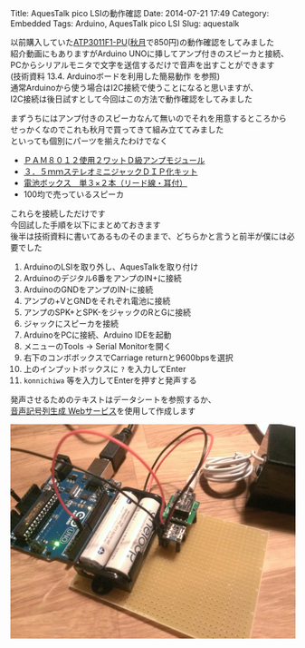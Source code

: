 Title: AquesTalk pico LSIの動作確認
Date: 2014-07-21 17:49
Category: Embedded
Tags: Arduino, AquesTalk pico LSI
Slug: aquestalk

以前購入していた[ATP3011F1-PU](http://www.a-quest.com/products/aquestalkpicolsi.html)([秋月](http://akizukidenshi.com/catalog/g/gI-06220/)で850円)の動作確認をしてみました  
紹介動画にもありますがArduino UNOに挿してアンプ付きのスピーカと接続、  
PCからシリアルモニタで文字を送信するだけで音声を出すことができます  
(技術資料 13.4. Arduinoボードを利用した簡易動作 を参照)  
通常Arduinoから使う場合はI2C接続で使うことになると思いますが、  
I2C接続は後日試すとして今回はこの方法で動作確認をしてみました

まずうちにはアンプ付きのスピーカなんて無いのでそれを用意するところから  
せっかくなのでこれも秋月で買ってきて組み立ててみました  
といっても個別にパーツを揃えたわけでなく

* [ＰＡＭ８０１２使用２ワットＤ級アンプモジュール](http://akizukidenshi.com/catalog/g/gK-08217/)
* [３．５ｍｍステレオミニジャックＤＩＰ化キット](http://akizukidenshi.com/catalog/g/gK-05363/)
* [電池ボックス　単３×２本（リード線・耳付）](http://akizukidenshi.com/catalog/g/gP-02679/)
* 100均で売っているスピーカ

これらを接続しただけです  
今回試した手順を以下にまとめておきます  
後半は技術資料に書いてあるものそのままで、どちらかと言うと前半が僕には必要でした

1. ArduinoのLSIを取り外し、AquesTalkを取り付け
1. Arduinoのデジタル6番をアンプのIN+に接続
1. ArduinoのGNDをアンプのIN-に接続
1. アンプの+VとGNDをそれぞれ電池に接続
1. アンプのSPK+とSPK-をジャックのRとGに接続
1. ジャックにスピーカを接続
1. ArduinoをPCに接続、Arduino IDEを起動
1. メニューのTools -> Serial Monitorを開く
1. 右下のコンボボックスでCarriage returnと9600bpsを選択
1. 上のインプットボックスに `?` を入力してEnter
1. `konnichiwa` 等を入力してEnterを押すと発声する

発声させるためのテキストはデータシートを参照するか、  
[音声記号列生成 Webサービス](http://www.a-quest.com/demo/pico_kanji2roman.html)を使用して作成します

![AquesTalk pico LSI](/static/images/2014/07/IMAG1027.jpg)

